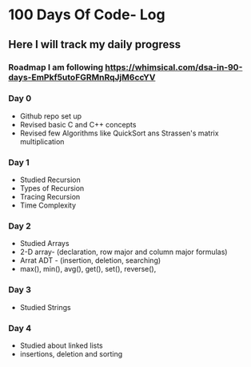 # 100 Days Of Code- Log
## Here I will track my daily progress
### Roadmap I am following https://whimsical.com/dsa-in-90-days-EmPkf5utoFGRMnRqJjM6ccYV 


### Day 0
* Github repo set up
* Revised basic C and C++ concepts
* Revised few Algorithms like QuickSort ans Strassen's matrix multiplication

### Day 1
* Studied Recursion
* Types of Recursion
* Tracing Recursion
* Time Complexity

### Day 2
* Studied Arrays
* 2-D array- (declaration, row major and column major formulas)
* Arrat ADT - (insertion, deletion, searching)
* max(), min(), avg(), get(), set(), reverse(),

### Day 3
* Studied Strings


### Day 4
* Studied about linked lists
* insertions, deletion and sorting